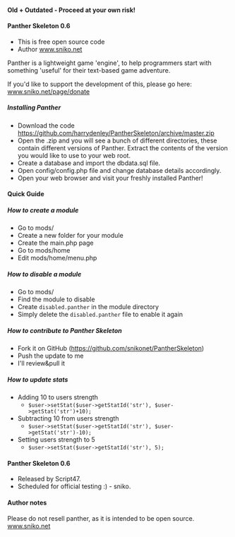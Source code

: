 #### Old + Outdated - Proceed at your own risk!

#### Panther Skeleton 0.6
* This is free open source code
* Author www.sniko.net

Panther is a lightweight game 'engine', to help programmers start
with something 'useful' for their text-based game adventure.

If you'd like to support the development of this, please go here:
www.sniko.net/page/donate

##### Installing Panther

* Download the code https://github.com/harrydenley/PantherSkeleton/archive/master.zip
* Open the .zip and you will see a bunch of different directories, these contain different versions of Panther. Extract the contents of the version you would like to use to your web root.
* Create a database and import the dbdata.sql file.
* Open config/config.php file and change database details accordingly.
* Open your web browser and visit your freshly installed Panther!

#### Quick Guide

##### How to create a module

* Go to mods/
* Create a new folder for your module
* Create the main.php page
* Go to mods/home
* Edit mods/home/menu.php

##### How to disable a module

* Go to mods/
* Find the module to disable
* Create `disabled.panther` in the module directory
* Simply delete the `disabled.panther` file to enable it again

##### How to contribute to Panther Skeleton

* Fork it on GitHub (https://github.com/snikonet/PantherSkeleton)
* Push the update to me
* I'll review&pull it

##### How to update stats

* Adding 10 to users strength
   * `$user->setStat($user->getStatId('str'), $user->getStat('str')+10);`
* Subtracting 10 from users strength
   * `$user->setStat($user->getStatId('str'), $user->getStat('str')-10);`
* Setting users strength to 5
   * `$user->setStat($user->getStatId('str'), 5);`

#### Panther Skeleton 0.6

 * Released by Script47.
 * Scheduled for official testing :) - sniko.

#### Author notes

Please do not resell panther, as it is intended to be open source.
www.sniko.net 

